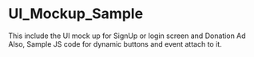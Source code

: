 # UI_Mockup_Sample
This include the UI mock up for SignUp or login screen and Donation Ad
Also, Sample JS code for dynamic buttons and event attach to it.

